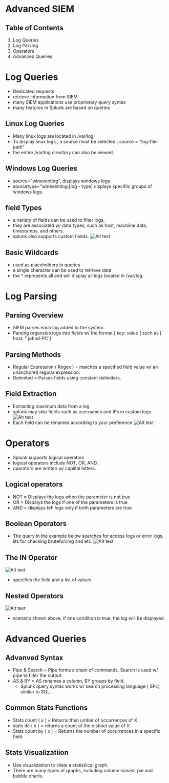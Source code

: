 # Advanced SIEM
## Table of Contents
1. Log Queries
2. Log Parsing
3. Operators
4. Advanced Queries
# Log Queries
- Dedicated requests
- retrieve information from SIEM
- many SIEM applications use proprietary query syntax
- many features in Splunk are based on queries
## Linux Log Queries
- Many linux logs are located in /var/log
- To display linux logs , a source must be selected : source = "log-file-path"
- the entire /var/log directory can also be viewed.
## Windows Log Queries
- source="wineventlog", displays windows logs
- sourcetype="wineventlog:[log - type] displays specifiic groups of windows logs.
## field Types
- a variety of fields can be used to filter logs.
- they are associated w/ data types, such as host, machiine data, timestamps, and others.
- splunk also supports custom fiields.
![Alt text](<../assets/field types.png>)
## Basic Wildcards
- used as placeholders in queries
- a single character can be used to retrieve data
- the * represents all and will display all logs located in /var/log.
# Log Parsing
## Parsing Overview
- SIEM parses each log added to the system.
- Parsing organzies logs into fields w/ the format [ key: value ] such as [ host: " johnd-PC']
## Parsing Methods
- Regular Expression ( Regex ) = matches a specified field value w/ an unanchored regular expression.
- Delimited = Parses fields using constant delimiters.
## Field Extraction
- Extracting maximum data from a log
- splunk may skip fields such as usernames and IPs in custom logs.![Alt text](<../assets/Field Extractiion.png>)
- Each field can be renamed according to your preference
![Alt text](<../assets/field extraction 2.png>)
# Operators
- Splunk supports logical operators
- logical operators include NOT, OR, AND.
- operators are written w/ capiital letters.
## Logical operators
- NOT = Displays the logs when the parameter is not true
- OR = Dispalys the logs if one of the parameters is true
- AND = displays teh logs only if both parameters are true
## Boolean Operators
- The query in the example below searches for access logs or error logs, iits for checking bruteforcing and etc.
![Alt text](<../assets/boolean operator.png>)
## The IN Operator
![Alt text](<../assets/the IIN Operator.png>)
- specifies the field and a list of values
## Nested Operators
![Alt text](<../assets/Nested Operators.png>)
- scenario shown above, if one condition is true, the log will be displayed
# Advanced Queries
## Advanved Syntax
- Pipe & Search = Pipe forms a chain of commands. Search is used w/ pipe to filter the output.
- AS & BY = AS renames a column, BY groups by field.
    - Splunk query syntax works w/ search processing language ( SPL) similar to SQL.

## Common Stats Functions
- Stats count ( x ) = Returns then umber of occurrences of X
- stats dc ( x ) = returns a count of the distinct value of X
- Stats count by ( x ) = Returns the number of occurrences in a specific field
## Stats Visualizatiion
- Use visualizatiion to viiew a statistiical graph.
- There are many types of graphs, including column-based, pie and bubble charts.

